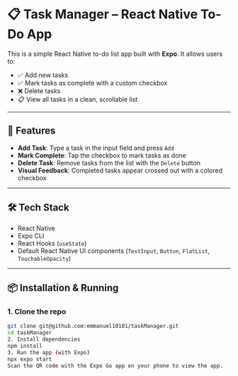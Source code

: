 # 📋 Task Manager – React Native To-Do App

This is a simple React Native to-do list app built with **Expo**. It allows users to:

- ✅ Add new tasks
- ✅ Mark tasks as complete with a custom checkbox
- ❌ Delete tasks
- 📋 View all tasks in a clean, scrollable list

---

## 🚀 Features

- **Add Task**: Type a task in the input field and press `Add`
- **Mark Complete**: Tap the checkbox to mark tasks as done
- **Delete Task**: Remove tasks from the list with the `Delete` button
- **Visual Feedback**: Completed tasks appear crossed out with a colored checkbox

---

## 🛠️ Tech Stack

- React Native
- Expo CLI
- React Hooks (`useState`)
- Default React Native UI components (`TextInput`, `Button`, `FlatList`, `TouchableOpacity`)

---

## 📦 Installation & Running

### 1. Clone the repo
```bash
git clone git@github.com:emmanuel10101/taskManager.git
cd taskManager
2. Install dependencies
npm install
3. Run the app (with Expo)
npx expo start
Scan the QR code with the Expo Go app on your phone to view the app.
